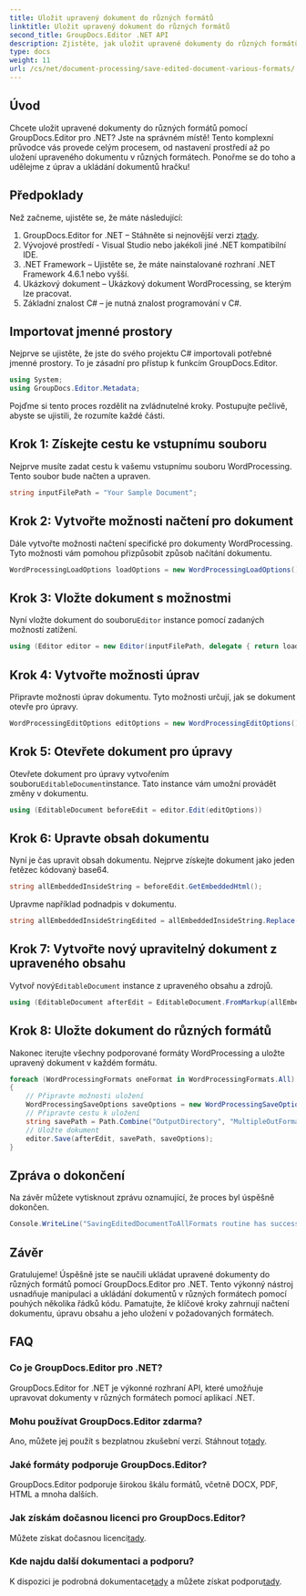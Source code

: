 ```yaml
---
title: Uložit upravený dokument do různých formátů
linktitle: Uložit upravený dokument do různých formátů
second_title: GroupDocs.Editor .NET API
description: Zjistěte, jak uložit upravené dokumenty do různých formátů pomocí GroupDocs.Editor pro .NET v tomto podrobném průvodci krok za krokem.
type: docs
weight: 11
url: /cs/net/document-processing/save-edited-document-various-formats/
---
```

## Úvod
Chcete uložit upravené dokumenty do různých formátů pomocí GroupDocs.Editor pro .NET? Jste na správném místě! Tento komplexní průvodce vás provede celým procesem, od nastavení prostředí až po uložení upraveného dokumentu v různých formátech. Ponořme se do toho a udělejme z úprav a ukládání dokumentů hračku!
## Předpoklady
Než začneme, ujistěte se, že máte následující:
1.  GroupDocs.Editor for .NET – Stáhněte si nejnovější verzi z[tady](https://releases.groupdocs.com/editor/net/).
2. Vývojové prostředí - Visual Studio nebo jakékoli jiné .NET kompatibilní IDE.
3. .NET Framework – Ujistěte se, že máte nainstalované rozhraní .NET Framework 4.6.1 nebo vyšší.
4. Ukázkový dokument – Ukázkový dokument WordProcessing, se kterým lze pracovat.
5. Základní znalost C# – je nutná znalost programování v C#.
## Importovat jmenné prostory
Nejprve se ujistěte, že jste do svého projektu C# importovali potřebné jmenné prostory. To je zásadní pro přístup k funkcím GroupDocs.Editor.
```csharp
using System;
using GroupDocs.Editor.Metadata;
```
Pojďme si tento proces rozdělit na zvládnutelné kroky. Postupujte pečlivě, abyste se ujistili, že rozumíte každé části.
## Krok 1: Získejte cestu ke vstupnímu souboru
Nejprve musíte zadat cestu k vašemu vstupnímu souboru WordProcessing. Tento soubor bude načten a upraven.
```csharp
string inputFilePath = "Your Sample Document";
```
## Krok 2: Vytvořte možnosti načtení pro dokument
Dále vytvořte možnosti načtení specifické pro dokumenty WordProcessing. Tyto možnosti vám pomohou přizpůsobit způsob načítání dokumentu.
```csharp
WordProcessingLoadOptions loadOptions = new WordProcessingLoadOptions();
```
## Krok 3: Vložte dokument s možnostmi
 Nyní vložte dokument do souboru`Editor` instance pomocí zadaných možností zatížení.
```csharp
using (Editor editor = new Editor(inputFilePath, delegate { return loadOptions; }))
```
## Krok 4: Vytvořte možnosti úprav
Připravte možnosti úprav dokumentu. Tyto možnosti určují, jak se dokument otevře pro úpravy.
```csharp
WordProcessingEditOptions editOptions = new WordProcessingEditOptions();
```
## Krok 5: Otevřete dokument pro úpravy
 Otevřete dokument pro úpravy vytvořením souboru`EditableDocument`instance. Tato instance vám umožní provádět změny v dokumentu.
```csharp
using (EditableDocument beforeEdit = editor.Edit(editOptions))
```
## Krok 6: Upravte obsah dokumentu
Nyní je čas upravit obsah dokumentu. Nejprve získejte dokument jako jeden řetězec kódovaný base64.
```csharp
string allEmbeddedInsideString = beforeEdit.GetEmbeddedHtml();
```
Upravme například podnadpis v dokumentu.
```csharp
string allEmbeddedInsideStringEdited = allEmbeddedInsideString.Replace("Subtitle", "Edited subtitle");
```
## Krok 7: Vytvořte nový upravitelný dokument z upraveného obsahu
 Vytvoř nový`EditableDocument` instance z upraveného obsahu a zdrojů.
```csharp
using (EditableDocument afterEdit = EditableDocument.FromMarkup(allEmbeddedInsideStringEdited, null))
```
## Krok 8: Uložte dokument do různých formátů
Nakonec iterujte všechny podporované formáty WordProcessing a uložte upravený dokument v každém formátu.
```csharp
foreach (WordProcessingFormats oneFormat in WordProcessingFormats.All)
{
    // Připravte možnosti uložení
    WordProcessingSaveOptions saveOptions = new WordProcessingSaveOptions(oneFormat);
    // Připravte cestu k uložení
    string savePath = Path.Combine("OutputDirectory", "MultipleOutFormats." + saveOptions.OutputFormat.Extension);
    // Uložte dokument
    editor.Save(afterEdit, savePath, saveOptions);
}
```
## Zpráva o dokončení
Na závěr můžete vytisknout zprávu oznamující, že proces byl úspěšně dokončen.
```csharp
Console.WriteLine("SavingEditedDocumentToAllFormats routine has successfully finished");
```
## Závěr
Gratulujeme! Úspěšně jste se naučili ukládat upravené dokumenty do různých formátů pomocí GroupDocs.Editor pro .NET. Tento výkonný nástroj usnadňuje manipulaci a ukládání dokumentů v různých formátech pomocí pouhých několika řádků kódu. Pamatujte, že klíčové kroky zahrnují načtení dokumentu, úpravu obsahu a jeho uložení v požadovaných formátech.
## FAQ
### Co je GroupDocs.Editor pro .NET?
GroupDocs.Editor for .NET je výkonné rozhraní API, které umožňuje upravovat dokumenty v různých formátech pomocí aplikací .NET.
### Mohu používat GroupDocs.Editor zdarma?
 Ano, můžete jej použít s bezplatnou zkušební verzí. Stáhnout to[tady](https://releases.groupdocs.com/).
### Jaké formáty podporuje GroupDocs.Editor?
GroupDocs.Editor podporuje širokou škálu formátů, včetně DOCX, PDF, HTML a mnoha dalších.
### Jak získám dočasnou licenci pro GroupDocs.Editor?
 Můžete získat dočasnou licenci[tady](https://purchase.groupdocs.com/temporary-license/).
### Kde najdu další dokumentaci a podporu?
 K dispozici je podrobná dokumentace[tady](https://reference.groupdocs.com/editor/net/) a můžete získat podporu[tady](https://forum.groupdocs.com/c/editor/20).
